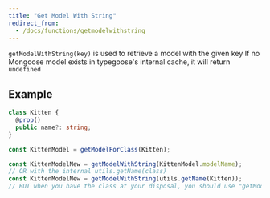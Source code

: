 ```yaml
---
title: "Get Model With String"
redirect_from:
  - /docs/functions/getmodelwithstring
---
```


`getModelWithString(key)` is used to retrieve a model with the given key
If no Mongoose model exists in typegoose's internal cache, it will return `undefined`

## Example

```ts
class Kitten {
  @prop()
  public name?: string;
}

const KittenModel = getModelForClass(Kitten);

const KittenModelNew = getModelWithString(KittenModel.modelName);
// OR with the internal utils.getName(class)
const KittenModelNew = getModelWithString(utils.getName(Kitten));
// BUT when you have the class at your disposal, you should use "getModelForClass" - it will return the already compiled model
```
